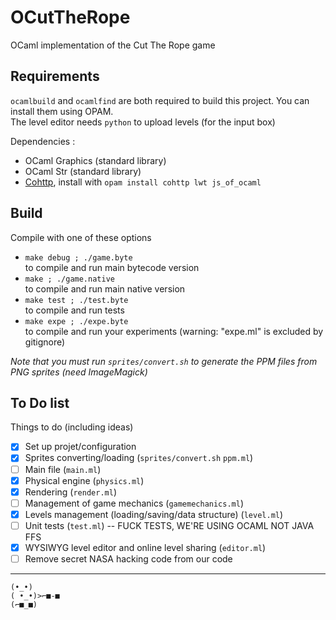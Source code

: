 # OCutTheRope
OCaml implementation of the Cut The Rope game

## Requirements

`ocamlbuild` and `ocamlfind` are both required to build this project. You can install them using OPAM.  
The level editor needs `python` to upload levels (for the input box)

Dependencies :

-	OCaml Graphics (standard library)
-	OCaml Str (standard library)
-	[Cohttp](https://github.com/mirage/ocaml-cohttp), install with `opam install cohttp lwt js_of_ocaml`

## Build

Compile with one of these options

- `make debug ; ./game.byte`  
  to compile and run main bytecode version
- `make ; ./game.native`  
  to compile and run main native version
- `make test ; ./test.byte`  
  to compile and run tests
- `make expe ; ./expe.byte`  
  to compile and run your experiments (warning: "expe.ml" is excluded by gitignore)  

_Note that you must run `sprites/convert.sh` to generate the PPM files from PNG sprites (need ImageMagick)_

## To Do list

Things to do (including ideas)

- [X] Set up projet/configuration
- [X] Sprites converting/loading (`sprites/convert.sh` `ppm.ml`)
- [ ] Main file (`main.ml`)
- [X] Physical engine (`physics.ml`)
- [X] Rendering (`render.ml`)
- [ ] Management of game mechanics (`gamemechanics.ml`)
- [X] Levels management (loading/saving/data structure) (`level.ml`)
- [ ] Unit tests (`test.ml`) -- FUCK TESTS, WE'RE USING OCAML NOT JAVA FFS
- [X] WYSIWYG level editor and online level sharing (`editor.ml`)
- [ ] Remove secret NASA hacking code from our code

---

```
(•_•)
( •_•)>⌐■-■
(⌐■_■)
```